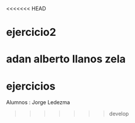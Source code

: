 <<<<<<< HEAD
# ejercicio2
adan alberto llanos zela
=======
# ejercicios
Alumnos : Jorge Ledezma
>>>>>>> develop
